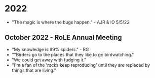 # 2022
* "The magic is where the bugs happen." - AJR & IO 5/5/22

## October 2022 - RoLE Annual Meeting
* "My knowledge is 99% spiders." - RG
* ""Birders go to the places that they like to go birdwatching."
* "We could get away with fudging it."
* "I'm a fan of the 'rocks keep reproducing' until they are replaced by things that are living."
